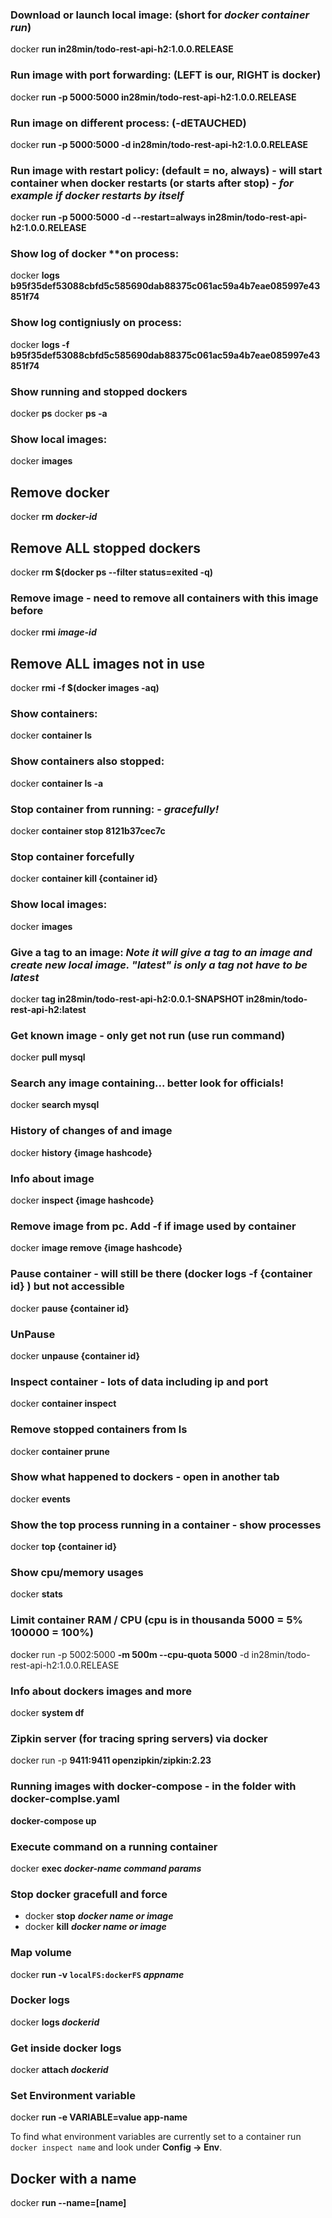 ### Download or launch local image: (short for *docker container run*)
docker **run in28min/todo-rest-api-h2:1.0.0.RELEASE**

### Run image with port forwarding: (LEFT is our, RIGHT is docker)
docker **run -p 5000:5000 in28min/todo-rest-api-h2:1.0.0.RELEASE**

### Run image on different process: (-dETAUCHED)
docker **run -p 5000:5000 -d in28min/todo-rest-api-h2:1.0.0.RELEASE**

### Run image with restart policy: (default = no, always) - will start container when docker restarts (or starts after stop) - *for example if docker restarts by itself*
docker **run -p 5000:5000 -d --restart=always in28min/todo-rest-api-h2:1.0.0.RELEASE**

### Show log of docker **on process:
docker **logs b95f35def53088cbfd5c585690dab88375c061ac59a4b7eae085997e43851f74**

### Show log contigniusly on process:
docker **logs -f b95f35def53088cbfd5c585690dab88375c061ac59a4b7eae085997e43851f74**

### Show running and stopped dockers
docker **ps**
docker **ps -a**

### Show local images:
docker **images**

## Remove docker
docker **rm** ***docker-id***

## Remove ALL stopped dockers
docker **rm $(docker ps --filter status=exited -q)**

### Remove image - need to remove all containers with this image before
docker **rmi** ***image-id***

## Remove ALL images not in use
docker **rmi -f $(docker images -aq)**

### Show containers:
docker **container ls**

### Show containers also stopped:
docker **container ls -a**

### Stop container from running: - *gracefully!*
docker **container stop 8121b37cec7c**

### Stop container forcefully
docker **container kill {container id}**

### Show local images:
docker **images**

### Give a tag to an image: ***Note*** *it will give a tag to an image and create new local image. "latest" is only a tag not have to be latest*
docker **tag in28min/todo-rest-api-h2:0.0.1-SNAPSHOT in28min/todo-rest-api-h2:latest**

### Get known image - only get not run (use run command)
docker **pull mysql**

### Search any image containing... better look for officials!
docker **search mysql**

### History of changes of and image
docker **history {image hashcode}**

### Info about image
docker **inspect {image hashcode}**

### Remove image from pc. Add -f if image used by container
docker **image remove {image hashcode}** 

### Pause container - will still be there (docker logs -f {container id} ) but not accessible
docker **pause {container id}**

### UnPause
docker **unpause {container id}**

### Inspect container - lots of data including ip and port 
docker **container inspect**

### Remove stopped containers from ls
docker **container prune**

### Show what happened to dockers - open in another tab
docker **events** 

### Show the top process running in a container - show processes
docker **top {container id}**

### Show cpu/memory usages 
docker **stats**

### Limit container RAM / CPU (cpu is in thousanda 5000 = 5% 100000 = 100%)
docker run -p 5002:5000 **-m 500m --cpu-quota 5000** -d in28min/todo-rest-api-h2:1.0.0.RELEASE

### Info about dockers images and more
docker **system df**

### Zipkin server (for tracing spring servers) via docker 
docker run -p **9411:9411 openzipkin/zipkin:2.23**

### Running images with docker-compose - in the folder with docker-complse.yaml
**docker-compose up**

### Execute command on a running container
docker **exec *docker-name* *command* *params***

### Stop docker gracefull and force
* docker **stop** ***docker name or image***
* docker **kill** ***docker name or image***

### Map volume
docker **run -v `localFS:dockerFS` *appname***

### Docker logs
docker **logs *dockerid***

### Get inside docker logs 
docker **attach *dockerid***

### Set Environment variable
docker **run -e VARIABLE=value app-name**

To find what environment variables are currently set to a container run `docker inspect name` and look under **Config -> Env**.

## Docker with a name 
docker **run --name=[name]**
